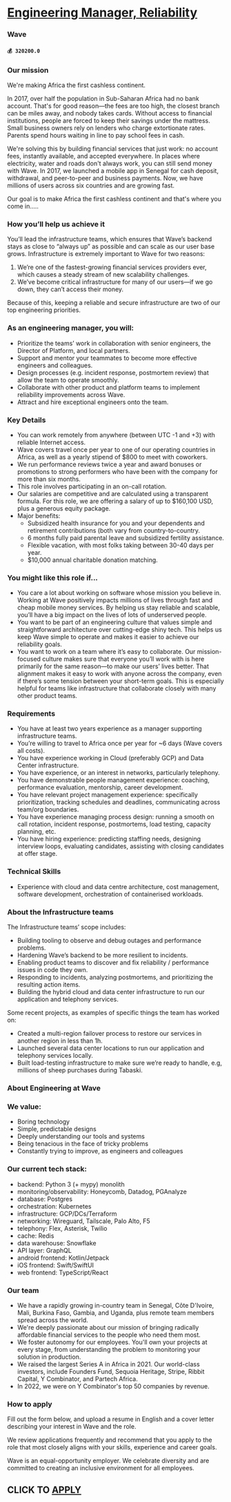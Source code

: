 # [Engineering Manager, Reliability](https://www.remotewlb.com/apply/engineering-manager-reliability)  
### Wave  
#### `💰 320200.0`  

### Our mission

We're making Africa the first cashless continent.

In 2017, over half the population in Sub-Saharan Africa had no bank account. That's for good reason—the fees are too high, the closest branch can be miles away, and nobody takes cards. Without access to financial institutions, people are forced to keep their savings under the mattress. Small business owners rely on lenders who charge extortionate rates. Parents spend hours waiting in line to pay school fees in cash.

We're solving this by building financial services that just work: no account fees, instantly available, and accepted everywhere. In places where electricity, water and roads don't always work, you can still send money with Wave. In 2017, we launched a mobile app in Senegal for cash deposit, withdrawal, and peer-to-peer and business payments. Now, we have millions of users across six countries and are growing fast.

Our goal is to make Africa the first cashless continent and that's where you come in.....

### **How you’ll help us achieve it**

You’ll lead the infrastructure teams, which ensures that Wave’s backend stays as close to “always up” as possible and can scale as our user base grows. Infrastructure is extremely important to Wave for two reasons:

  1. We’re one of the fastest-growing financial services providers ever, which causes a steady stream of new scalability challenges.
  2. We’ve become critical infrastructure for many of our users—if we go down, they can’t access their money. 

Because of this, keeping a reliable and secure infrastructure are two of our top engineering priorities.

### As an engineering manager, you will:

  * Prioritize the teams’ work in collaboration with senior engineers, the Director of Platform, and local partners.
  * Support and mentor your teammates to become more effective engineers and colleagues.
  * Design processes (e.g. incident response, postmortem review) that allow the team to operate smoothly.
  * Collaborate with other product and platform teams to implement reliability improvements across Wave.
  * Attract and hire exceptional engineers onto the team.

### **Key Details**

  * You can work remotely from anywhere (between UTC -1 and +3) with reliable Internet access.
  * Wave covers travel once per year to one of our operating countries in Africa, as well as a yearly stipend of $800 to meet with coworkers.
  * We run performance reviews twice a year and award bonuses or promotions to strong performers who have been with the company for more than six months.
  * This role involves participating in an on-call rotation.
  * Our salaries are competitive and are calculated using a transparent formula. For this role, we are offering a salary of up to $160,100 USD, plus a generous equity package.
  * Major benefits: 
    * Subsidized health insurance for you and your dependents and retirement contributions (both vary from country-to-country.
    * 6 months fully paid parental leave and subsidized fertility assistance.
    * Flexible vacation, with most folks taking between 30-40 days per year. 
    * $10,000 annual charitable donation matching.

### **You might like this role if...**

  * You care a lot about working on software whose mission you believe in. Working at Wave positively impacts millions of lives through fast and cheap mobile money services. By helping us stay reliable and scalable, you’ll have a big impact on the lives of lots of underserved people.
  * You want to be part of an engineering culture that values simple and straightforward architecture over cutting-edge shiny tech. This helps us keep Wave simple to operate and makes it easier to achieve our reliability goals.
  * You want to work on a team where it’s easy to collaborate. Our mission-focused culture makes sure that everyone you’ll work with is here primarily for the same reason—to make our users’ lives better. That alignment makes it easy to work with anyone across the company, even if there’s some tension between your short-term goals. This is especially helpful for teams like infrastructure that collaborate closely with many other product teams.

### **Requirements**

  * You have at least two years experience as a manager supporting infrastructure teams.
  * You’re willing to travel to Africa once per year for ~6 days (Wave covers all costs).
  * You have experience working in Cloud (preferably GCP) and Data Center infrastructure.
  * You have experience, or an interest in networks, particularly telephony.
  * You have demonstrable people management experience: coaching, performance evaluation, mentorship, career development.
  * You have relevant project management experience: specifically prioritization, tracking schedules and deadlines, communicating across team/org boundaries.
  * You have experience managing process design: running a smooth on call rotation, incident response, postmortems, load testing, capacity planning, etc.
  * You have hiring experience: predicting staffing needs, designing interview loops, evaluating candidates, assisting with closing candidates at offer stage.

### **Technical Skills**

  * Experience with cloud and data centre architecture, cost management, software development, orchestration of containerised workloads.

###  **About the Infrastructure teams**

The Infrastructure teams’ scope includes:

  * Building tooling to observe and debug outages and performance problems.
  * Hardening Wave’s backend to be more resilient to incidents.
  * Enabling product teams to discover and fix reliability / performance issues in code they own.
  * Responding to incidents, analyzing postmortems, and prioritizing the resulting action items.
  * Building the hybrid cloud and data center infrastructure to run our application and telephony services.

Some recent projects, as examples of specific things the team has worked on:

  * Created a multi-region failover process to restore our services in another region in less than 1h.
  * Launched several data center locations to run our application and telephony services locally.
  * Built load-testing infrastructure to make sure we’re ready to handle, e.g, millions of sheep purchases during Tabaski.

### About Engineering at Wave

### We value:

  * Boring technology
  * Simple, predictable designs
  * Deeply understanding our tools and systems
  * Being tenacious in the face of tricky problems
  * Constantly trying to improve, as engineers and colleagues

### Our current tech stack:

  * backend: Python 3 (+ mypy) monolith
  * monitoring/observability: Honeycomb, Datadog, PGAnalyze
  * database: Postgres
  * orchestration: Kubernetes
  * infrastructure: GCP/DCs/Terraform
  * networking: Wireguard, Tailscale, Palo Alto, F5
  * telephony: Flex, Asterisk, Twilio
  * cache: Redis
  * data warehouse: Snowflake
  * API layer: GraphQL
  * android frontend: Kotlin/Jetpack
  * iOS frontend: Swift/SwiftUI
  * web frontend: TypeScript/React

### Our team

  * We have a rapidly growing in-country team in Senegal, Côte D'Ivoire, Mali, Burkina Faso, Gambia, and Uganda, plus remote team members spread across the world.
  * We're deeply passionate about our mission of bringing radically affordable financial services to the people who need them most.
  * We foster autonomy for our employees. You'll own your projects at every stage, from understanding the problem to monitoring your solution in production.
  * We raised the largest Series A in Africa in 2021. Our world-class investors, include Founders Fund, Sequoia Heritage, Stripe, Ribbit Capital, Y Combinator, and Partech Africa.
  * In 2022, we were on Y Combinator's top 50 companies by revenue.

### How to apply

Fill out the form below, and upload a resume in English and a cover letter describing your interest in Wave and the role.

We review applications frequently and recommend that you apply to the role that most closely aligns with your skills, experience and career goals.

Wave is an equal-opportunity employer. We celebrate diversity and are committed to creating an inclusive environment for all employees.

  
## CLICK TO [APPLY](https://www.remotewlb.com/apply/engineering-manager-reliability)

